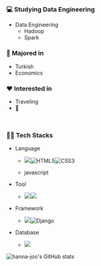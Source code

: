 ### :computer: Studying Data Engineering
+ Data Engineering
	+ Hadoop
	+ Spark

### :pencil: Majored in
+ Turkish
+ Economics

### :heart: Interested in
+ Traveling
+ :musical_note:


​	
### 🧑‍💻 Tech Stacks

- Language
  - <img src="https://img.shields.io/badge/Python-3766AB.svg?style=flat&logo=Python&logoColor=white"/></a><img alt="HTML5" src ="https://img.shields.io/badge/HTML5-E34F26.svg?&style=flat&logo=HTML5&logoColor=white"/></a><img alt="CSS3" src ="https://img.shields.io/badge/CSS3-1572B6?&style=flat&logo=CSS3&logoColor=white"/></a>
  
  - javascript
  
- Tool
  - <img src="https://img.shields.io/badge/Jupyter Notebook-F37626?style=flat&logo=jupyter&logoColor=white"/></a><img src="https://img.shields.io/badge/Visual Studio Code-007ACC.svg?style=flat&logo=Visual Studio Code&logoColor=white"/>
  
- Framework
  - <img src="https://img.shields.io/badge/.NET-512BD4?style=flat&logo=dotnet&logoColor=white"/></a><img alt="Django" src ="https://img.shields.io/badge/Django-092E20.svg?&style=flat&logo=Django&logoColor=white"/>
  
- Database
  - <img src="https://img.shields.io/badge/MySQL-4479A1?style=flat&logo=mysql&logoColor=white"/></a>
  
    

![hanna-joo's GitHub stats](https://github-readme-stats.vercel.app/api?username=hanna-joo&show_icons=true&theme=buefy)
